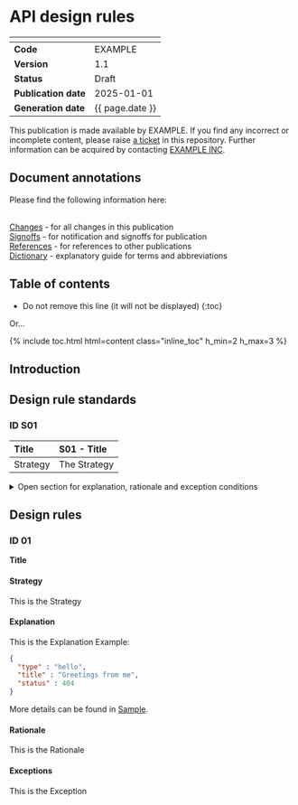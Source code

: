 # API design rules

| <!-- -->             | <!-- -->   |
| :------------------- | :--------- |
| __Code__                 | EXAMPLE    |
| __Version__              | 1.1        |
| __Status__               | Draft      |
| __Publication date__     | 2025-01-01 |
| __Generation date__      | {{ page.date }} |

This publication is made available by EXAMPLE. If you find any incorrect or incomplete content, please raise [a ticket](../issues) in this repository. Further information can be acquired by contacting [EXAMPLE INC](https://www.example.inc/contact.html). 

## Document annotations

Please find the following information here:

<br>[Changes](changes.md) - for all changes in this publication
<br>[Signoffs](signoffs.md) - for notification and signoffs for publication
<br>[References](references.md) - for references to other publications
<br>[Dictionary](dictionary.md) - explanatory guide for terms and abbreviations


## Table of contents

* Do not remove this line (it will not be displayed)
{:toc}

Or...

{% include toc.html html=content class="inline_toc" h_min=2 h_max=3 %}

<!--
## Tags

{% for tag in page.tags %}
 - {{tag}}
{% endfor %}
-->

## Introduction

## Design rule standards

### ID S01

|Title| __S01 - Title__ |
|:----|:----------|
|Strategy|The Strategy|

<details>

<summary>
Open section for explanation, rationale and exception conditions 
</summary>

#### Strategy
This is the Strategy
#### Explanation
This is the Explanation
#### Rationale
This is the Rationale
#### Exceptions
This is the Exception

</details>

## Design rules

### ID 01

__Title__

#### Strategy
This is the Strategy
#### Explanation
This is the Explanation
Example:
```json
{
  "type" : "hello",
  "title" : "Greetings from me",
  "status" : 404
}
```
More details can be found in [Sample](attachments/sample.md).

#### Rationale
This is the Rationale
#### Exceptions
This is the Exception